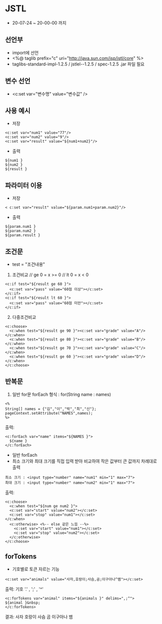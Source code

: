 # JSTL
- 20-07-24 ~ 20-00-00 까지
## 선언부 
- import에 선언
- <%@ taglib prefix="c" uri="http://java.sun.com/jsp/jstl/core" %><br/>
- taglibs-standard-impl-1.2.5 / jstlel--1.2.5 / spec-1.2.5 .jar 파일 필요
                 

## 변수 선언
- <c:set var="변수명" value="변수값" />

## 사용 예시
- 저장
~~~ 
<c:set var="num1" value="77"/>
<c:set var="num2" value="9"/>
<c:set var="result" value="${num1+num2}"/>
~~~
- 출력
~~~
${num1 }
${num2 }
${result }
~~~
## 파라미터 이용
- 저장
~~~
< c:set var="result" value="${param.num1+param.num2}"/>
~~~
- 출력
~~~
${param.num1 }
${param.num2 }
${param.result }
~~~
## 조건문
- test = "조건내용"

1. 조건비교 // ge 0 = x >= 0 // lt 0 = x < 0 
~~~
<c:if test="${result ge 60 }">
  <c:set var="pass" value="60점 이상"></c:set>
</c:if>
<c:if test="${result lt 60 }">
  <c:set var="pass" value="60점 미만"></c:set>
</c:if>
~~~
2. 다중조건비교
~~~
<c:choose>
  <c:when test="${result ge 90 }"><c:set var="grade" value="A"/></c:when>
  <c:when test="${result ge 80 }"><c:set var="grade" value="B"/></c:when>
  <c:when test="${result ge 70 }"><c:set var="grade" value="C"/></c:when>
  <c:when test="${result ge 60 }"><c:set var="grade" value="D"/></c:when>
</c:choose>
~~~
## 반복문
1. 일반 for문 forEach
형식 : for(String name : names)
~~~
<% 
String[] names = {"김","이","박","최","신"};
pageContext.setAttribute("NAMES",names);
%>
~~~
출력:
~~~
<c:forEach var="name" items="${NAMES }">
  ${name }
</c:forEach>
~~~

- 일반 forEach
- 최소 크기와 최대 크기를 직접 입력 받아 비교하여 작은 값부터 큰 값까지 차례대로 출력
~~~
최소 크기 : <input type="number" name="num1" min="1" max="7">
최대 크기 : <input type="number" name="num2" min="1" max="7">
~~~
출력:
~~~
<c:choose>
  <c:when test="${num ge num2 }">
  <c:set var="start" value="num2"></c:set>
  <c:set var="stop" value="num1"></c:set>
</c:when>
  <c:otherwise> <%-- else 같은 느낌 --%>
    <c:set var="start" value="num1"></c:set>
    <c:set var="stop" value="num2"></c:set>
  </c:otherwise>
</c:choose>
~~~
## forTokens
- 기호별로 토큰 자르는 기능
~~~
<c:set var="animals" value="사자,호랑이;사슴,곰;이구아나^뱀"></c:set>
~~~
출력: 기호 '.' , ';' , '^'
~~~
<c:forTokens var="animal" items="${animals }" delims=",;^">
${animal }&nbsp;
</c:forTokens>
~~~
결과: 사자 호랑이 사슴 곰 이구아나 뱀
